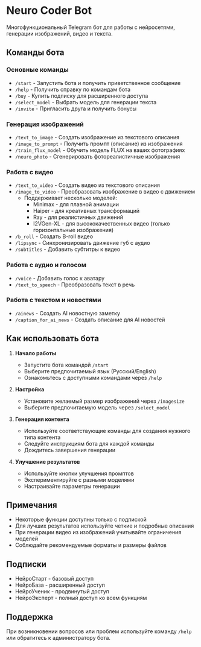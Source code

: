 # Neuro Coder Bot

Многофункциональный Telegram бот для работы с нейросетями, генерации изображений, видео и текста.

## Команды бота

### Основные команды
- `/start` - Запустить бота и получить приветственное сообщение
- `/help` - Получить справку по командам бота
- `/buy` - Купить подписку для расширенного доступа
- `/select_model` - Выбрать модель для генерации текста
- `/invite` - Пригласить друга и получить бонусы


### Генерация изображений
- `/text_to_image` - Создать изображение из текстового описания
- `/image_to_prompt` - Получить промпт (описание) из изображения
- `/train_flux_model` - Обучить модель FLUX на ваших фотографиях
- `/neuro_photo` - Сгенерировать фотореалистичные изображения


### Работа с видео
- `/text_to_video` - Создать видео из текстового описания
- `/image_to_video` - Преобразовать изображение в видео с движением
  - Поддерживает несколько моделей:
    - Minimax - для плавной анимации
    - Haiper - для креативных трансформаций
    - Ray - для реалистичных движений
    - I2VGen-XL - для высококачественных видео (только горизонтальные изображения)
- `/b_roll` - Создать B-roll видео
- `/lipsync` - Синхронизировать движение губ с аудио
- `/subtitles` - Добавить субтитры к видео

### Работа с аудио и голосом
- `/voice` - Добавить голос к аватару
- `/text_to_speech` - Преобразовать текст в речь


### Работа с текстом и новостями
- `/ainews` - Создать AI новостную заметку
- `/caption_for_ai_news` - Создать описание для AI новостей

## Как использовать бота

1. **Начало работы**
   - Запустите бота командой `/start`
   - Выберите предпочитаемый язык (Русский/English)
   - Ознакомьтесь с доступными командами через `/help`

2. **Настройка**
   - Установите желаемый размер изображений через `/imagesize`
   - Выберите предпочитаемую модель через `/select_model`

3. **Генерация контента**
   - Используйте соответствующие команды для создания нужного типа контента
   - Следуйте инструкциям бота для каждой команды
   - Дождитесь завершения генерации

4. **Улучшение результатов**
   - Используйте кнопки улучшения промптов
   - Экспериментируйте с разными моделями
   - Настраивайте параметры генерации

## Примечания

- Некоторые функции доступны только с подпиской
- Для лучших результатов используйте четкие и подробные описания
- При генерации видео из изображений учитывайте ограничения моделей
- Соблюдайте рекомендуемые форматы и размеры файлов

## Подписки

- НейроСтарт - базовый доступ
- НейроБаза - расширенный доступ
- НейроУченик - продвинутый доступ
- НейроЭксперт - полный доступ ко всем функциям

## Поддержка

При возникновении вопросов или проблем используйте команду `/help` или обратитесь к администратору бота.
